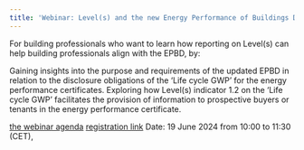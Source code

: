 ```yaml
---
title: 'Webinar: Level(s) and the new Energy Performance of Buildings Directive (EPBD)'
---
```



For building professionals who want to learn how reporting on Level(s) can help building professionals align with the EPBD, by:

Gaining insights into the purpose and requirements of the updated EPBD in relation to the disclosure obligations of the ‘Life cycle GWP’ for the energy performance certificates.
Exploring how Level(s) indicator 1.2 on the ‘Life cycle GWP’ facilitates the provision of information to prospective buyers or tenants in the energy performance certificate.

[the webinar agenda](https://ec.europa.eu/eusurvey/files/2451a626-c858-43e2-8f33-c9ae10231106/599507f8-b2cb-4217-8e70-56b4295d4b53)
[registration link](https://ec.europa.eu/eusurvey/runner/b3d49069-24ae-a449-ba0f-ef015e06b7bc)
Date: 19 June 2024 from 10:00 to 11:30 (CET),